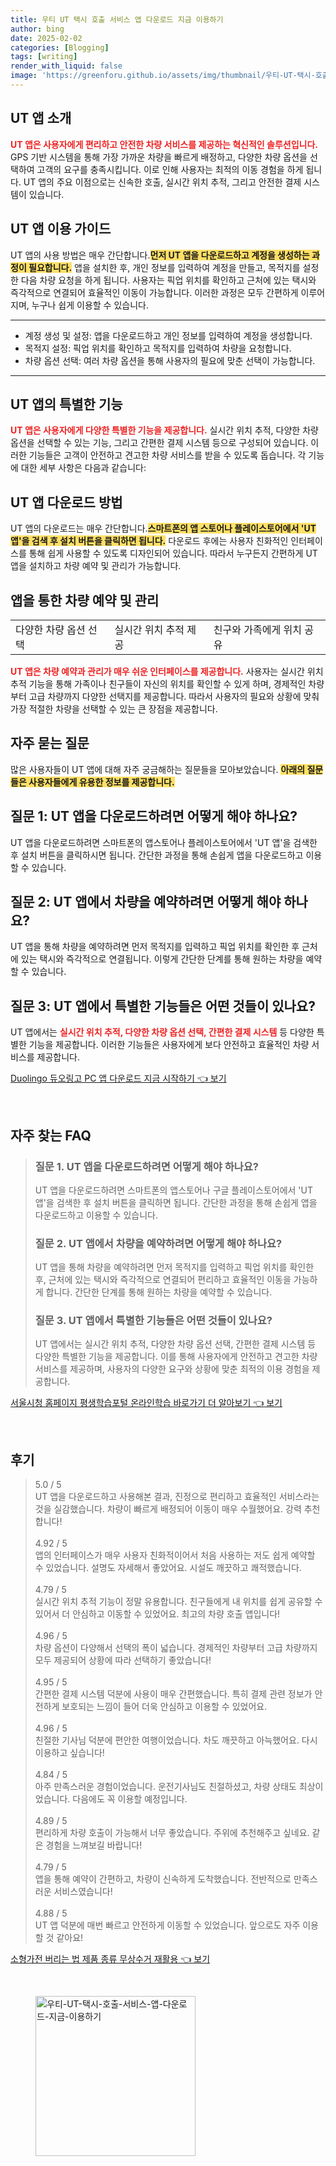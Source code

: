 ```yaml
---
title: 우티 UT 택시 호출 서비스 앱 다운로드 지금 이용하기
author: bing
date: 2025-02-02
categories: [Blogging]
tags: [writing]
render_with_liquid: false
image: 'https://greenforu.github.io/assets/img/thumbnail/우티-UT-택시-호출-서비스-앱-다운로드-지금-이용하기.webp'
---
```



<h2 id='UT앱소개'>UT 앱 소개</h2>

<p><b><span style="color: #ee2323;">UT 앱은 사용자에게 편리하고 안전한 차량 서비스를 제공하는 혁신적인 솔루션입니다.</span></b> GPS 기반 시스템을 통해 가장 가까운 차량을 빠르게 배정하고, 다양한 차량 옵션을 선택하여 고객의 요구를 충족시킵니다. 이로 인해 사용자는 최적의 이동 경험을 하게 됩니다. UT 앱의 주요 이점으로는 신속한 호출, 실시간 위치 추적, 그리고 안전한 결제 시스템이 있습니다.</p>

<h2 id='이용가이드'>UT 앱 이용 가이드</h2>

<p>UT 앱의 사용 방법은 매우 간단합니다.<b><span style="background-color: #ffe066;">먼저 UT 앱을 다운로드하고 계정을 생성하는 과정이 필요합니다.</span></b> 앱을 설치한 후, 개인 정보를 입력하여 계정을 만들고, 목적지를 설정한 다음 차량 요청을 하게 됩니다. 사용자는 픽업 위치를 확인하고 근처에 있는 택시와 즉각적으로 연결되어 효율적인 이동이 가능합니다. 이러한 과정은 모두 간편하게 이루어지며, 누구나 쉽게 이용할 수 있습니다.</p>

<hr />

<ul>
    <li>계정 생성 및 설정: 앱을 다운로드하고 개인 정보를 입력하여 계정을 생성합니다.</li>
    <li>목적지 설정: 픽업 위치를 확인하고 목적지를 입력하여 차량을 요청합니다.</li>
    <li>차량 옵션 선택: 여러 차량 옵션을 통해 사용자의 필요에 맞춘 선택이 가능합니다.</li>
</ul>

<hr />

<h2 id='특별한기능'>UT 앱의 특별한 기능</h2>

<p><b><span style="color: #ee2323;">UT 앱은 사용자에게 다양한 특별한 기능을 제공합니다.</span></b> 실시간 위치 추적, 다양한 차량 옵션을 선택할 수 있는 기능, 그리고 간편한 결제 시스템 등으로 구성되어 있습니다. 이러한 기능들은 고객이 안전하고 견고한 차량 서비스를 받을 수 있도록 돕습니다. 각 기능에 대한 세부 사항은 다음과 같습니다:</p>

<h2 id='다운로드방법'>UT 앱 다운로드 방법</h2>

<p>UT 앱의 다운로드는 매우 간단합니다.<b><span style="background-color: #ffe066;">스마트폰의 앱 스토어나 플레이스토어에서 'UT 앱'을 검색 후 설치 버튼을 클릭하면 됩니다.</span></b> 다운로드 후에는 사용자 친화적인 인터페이스를 통해 쉽게 사용할 수 있도록 디자인되어 있습니다. 따라서 누구든지 간편하게 UT 앱을 설치하고 차량 예약 및 관리가 가능합니다.</p>

<h2 id='차량예약및관리'>앱을 통한 차량 예약 및 관리</h2>

<table>
    <tr>
        <td>다양한 차량 옵션 선택</td>
        <td>실시간 위치 추적 제공</td>
        <td>친구와 가족에게 위치 공유</td>
    </tr>
</table>

<p><b><span style="color: #ee2323;">UT 앱은 차량 예약과 관리가 매우 쉬운 인터페이스를 제공합니다.</span></b> 사용자는 실시간 위치 추적 기능을 통해 가족이나 친구들이 자신의 위치를 확인할 수 있게 하며, 경제적인 차량부터 고급 차량까지 다양한 선택지를 제공합니다. 따라서 사용자의 필요와 상황에 맞춰 가장 적절한 차량을 선택할 수 있는 큰 장점을 제공합니다.</p>

<h2 id='자주묻는질문'>자주 묻는 질문</h2>

<p>많은 사용자들이 UT 앱에 대해 자주 궁금해하는 질문들을 모아보았습니다. <b><span style="background-color: #ffe066;">아래의 질문들은 사용자들에게 유용한 정보를 제공합니다.</span></b></p>

<h2 id='다운로드질문'>질문 1: UT 앱을 다운로드하려면 어떻게 해야 하나요?</h2>

<p>UT 앱을 다운로드하려면 스마트폰의 앱스토어나 플레이스토어에서 'UT 앱'을 검색한 후 설치 버튼을 클릭하시면 됩니다. 간단한 과정을 통해 손쉽게 앱을 다운로드하고 이용할 수 있습니다.</p>

<h2 id='예약질문'>질문 2: UT 앱에서 차량을 예약하려면 어떻게 해야 하나요?</h2>

<p>UT 앱을 통해 차량을 예약하려면 먼저 목적지를 입력하고 픽업 위치를 확인한 후 근처에 있는 택시와 즉각적으로 연결됩니다. 이렇게 간단한 단계를 통해 원하는 차량을 예약할 수 있습니다.</p>

<h2 id='기능질문'>질문 3: UT 앱에서 특별한 기능들은 어떤 것들이 있나요?</h2>

<p>UT 앱에서는 <b><span style="color: #ee2323;">실시간 위치 추적, 다양한 차량 옵션 선택, 간편한 결제 시스템</span></b> 등 다양한 특별한 기능을 제공합니다. 이러한 기능들은 사용자에게 보다 안전하고 효율적인 차량 서비스를 제공합니다.</p>


<p><a class="click-button" title="Duolingo 듀오링고 PC 앱 다운로드 지금 시작하기" href="https://greenforu.github.io/posts/Duolingo-%EB%93%80%EC%98%A4%EB%A7%81%EA%B3%A0-PC-%EC%95%B1-%EB%8B%A4%EC%9A%B4%EB%A1%9C%EB%93%9C-%EC%A7%80%EA%B8%88-%EC%8B%9C%EC%9E%91%ED%95%98%EA%B8%B0/" rel="dofollow">Duolingo 듀오링고 PC 앱 다운로드 지금 시작하기 👈 보기</a></p><br>
<h2 id='자주_찾는_FAQ'>자주 찾는 FAQ</h2>
<div itemscope="" itemtype="https://schema.org/FAQPage"> 
<blockquote> 
<div itemscope="" itemprop="mainEntity" itemtype="https://schema.org/Question"> 
<h3 itemprop="name">질문 1. UT 앱을 다운로드하려면 어떻게 해야 하나요?</h3> 
<div itemscope="" itemprop="acceptedAnswer" itemtype="https://schema.org/Answer"> 
<span itemprop="text"> 
<p>UT 앱을 다운로드하려면 스마트폰의 앱스토어나 구글 플레이스토어에서 'UT 앱'을 검색한 후 설치 버튼을 클릭하면 됩니다. 간단한 과정을 통해 손쉽게 앱을 다운로드하고 이용할 수 있습니다.</p> 
</span> 
</div> 
</div> 
<div itemscope="" itemprop="mainEntity" itemtype="https://schema.org/Question"> 
<h3 itemprop="name">질문 2. UT 앱에서 차량을 예약하려면 어떻게 해야 하나요?</h3> 
<div itemscope="" itemprop="acceptedAnswer" itemtype="https://schema.org/Answer"> 
<span itemprop="text"> 
<p>UT 앱을 통해 차량을 예약하려면 먼저 목적지를 입력하고 픽업 위치를 확인한 후, 근처에 있는 택시와 즉각적으로 연결되어 편리하고 효율적인 이동을 가능하게 합니다. 간단한 단계를 통해 원하는 차량을 예약할 수 있습니다.</p> 
</span> 
</div> 
</div> 
<div itemscope="" itemprop="mainEntity" itemtype="https://schema.org/Question"> 
<h3 itemprop="name">질문 3. UT 앱에서 특별한 기능들은 어떤 것들이 있나요?</h3> 
<div itemscope="" itemprop="acceptedAnswer" itemtype="https://schema.org/Answer"> 
<span itemprop="text"> 
<p>UT 앱에서는 실시간 위치 추적, 다양한 차량 옵션 선택, 간편한 결제 시스템 등 다양한 특별한 기능을 제공합니다. 이를 통해 사용자에게 안전하고 견고한 차량 서비스를 제공하며, 사용자의 다양한 요구와 상황에 맞춘 최적의 이용 경험을 제공합니다.</p> 
</span> 
</div> 
</div> 
</blockquote> 
</div>
<p><a class="click-button" title="서울시청 홈페이지 평생학습포털 온라인학습 바로가기 더 알아보기" href="https://greenforu.github.io/posts/%EC%84%9C%EC%9A%B8%EC%8B%9C%EC%B2%AD-%ED%99%88%ED%8E%98%EC%9D%B4%EC%A7%80-%ED%8F%89%EC%83%9D%ED%95%99%EC%8A%B5%ED%8F%AC%ED%84%B8-%EC%98%A8%EB%9D%BC%EC%9D%B8%ED%95%99%EC%8A%B5-%EB%B0%94%EB%A1%9C%EA%B0%80%EA%B8%B0-%EB%8D%94-%EC%95%8C%EC%95%84%EB%B3%B4%EA%B8%B0/" rel="dofollow">서울시청 홈페이지 평생학습포털 온라인학습 바로가기 더 알아보기 👈 보기</a></p><br>
<h2 id='후기'>후기</h2>
<div itemscope itemtype="https://schema.org/Product">
  <blockquote>
  <div itemprop="review" itemscope itemtype="https://schema.org/Review">
      <div itemprop="reviewRating" itemscope itemtype="https://schema.org/Rating"> <span itemprop="ratingValue">5.0</span> / <span itemprop="bestRating">5</span> </div>
      <span itemprop="reviewBody">UT 앱을 다운로드하고 사용해본 결과, 진정으로 편리하고 효율적인 서비스라는 것을 실감했습니다. 차량이 빠르게 배정되어 이동이 매우 수월했어요. 강력 추천합니다!</span>
  </div>
  <br>
  <div itemprop="review" itemscope itemtype="https://schema.org/Review">
      <div itemprop="reviewRating" itemscope itemtype="https://schema.org/Rating"> <span itemprop="ratingValue">4.92</span> / <span itemprop="bestRating">5</span> </div>
      <span itemprop="reviewBody">앱의 인터페이스가 매우 사용자 친화적이어서 처음 사용하는 저도 쉽게 예약할 수 있었습니다. 설명도 자세해서 좋았어요. 시설도 깨끗하고 쾌적했습니다.</span>
  </div>
  <br>
  <div itemprop="review" itemscope itemtype="https://schema.org/Review">
      <div itemprop="reviewRating" itemscope itemtype="https://schema.org/Rating"> <span itemprop="ratingValue">4.79</span> / <span itemprop="bestRating">5</span> </div>
      <span itemprop="reviewBody">실시간 위치 추적 기능이 정말 유용합니다. 친구들에게 내 위치를 쉽게 공유할 수 있어서 더 안심하고 이동할 수 있었어요. 최고의 차량 호출 앱입니다!</span>
  </div>
  <br>
  <div itemprop="review" itemscope itemtype="https://schema.org/Review">
      <div itemprop="reviewRating" itemscope itemtype="https://schema.org/Rating"> <span itemprop="ratingValue">4.96</span> / <span itemprop="bestRating">5</span> </div>
      <span itemprop="reviewBody">차량 옵션이 다양해서 선택의 폭이 넓습니다. 경제적인 차량부터 고급 차량까지 모두 제공되어 상황에 따라 선택하기 좋았습니다!</span>
  </div>
  <br>
  <div itemprop="review" itemscope itemtype="https://schema.org/Review">
      <div itemprop="reviewRating" itemscope itemtype="https://schema.org/Rating"> <span itemprop="ratingValue">4.95</span> / <span itemprop="bestRating">5</span> </div>
      <span itemprop="reviewBody">간편한 결제 시스템 덕분에 사용이 매우 간편했습니다. 특히 결제 관련 정보가 안전하게 보호되는 느낌이 들어 더욱 안심하고 이용할 수 있었어요.</span>
  </div>
  <br>
  <div itemprop="review" itemscope itemtype="https://schema.org/Review">
      <div itemprop="reviewRating" itemscope itemtype="https://schema.org/Rating"> <span itemprop="ratingValue">4.96</span> / <span itemprop="bestRating">5</span> </div>
      <span itemprop="reviewBody">친절한 기사님 덕분에 편안한 여행이었습니다. 차도 깨끗하고 아늑했어요. 다시 이용하고 싶습니다!</span>
  </div>
  <br>
  <div itemprop="review" itemscope itemtype="https://schema.org/Review">
      <div itemprop="reviewRating" itemscope itemtype="https://schema.org/Rating"> <span itemprop="ratingValue">4.84</span> / <span itemprop="bestRating">5</span> </div>
      <span itemprop="reviewBody">아주 만족스러운 경험이었습니다. 운전기사님도 친절하셨고, 차량 상태도 최상이었습니다. 다음에도 꼭 이용할 예정입니다.</span>
  </div>
  <br>
  <div itemprop="review" itemscope itemtype="https://schema.org/Review">
      <div itemprop="reviewRating" itemscope itemtype="https://schema.org/Rating"> <span itemprop="ratingValue">4.89</span> / <span itemprop="bestRating">5</span> </div>
      <span itemprop="reviewBody">편리하게 차량 호출이 가능해서 너무 좋았습니다. 주위에 추천해주고 싶네요. 같은 경험을 느껴보길 바랍니다!</span>
  </div>
  <br>
  <div itemprop="review" itemscope itemtype="https://schema.org/Review">
      <div itemprop="reviewRating" itemscope itemtype="https://schema.org/Rating"> <span itemprop="ratingValue">4.79</span> / <span itemprop="bestRating">5</span> </div>
      <span itemprop="reviewBody">앱을 통해 예약이 간편하고, 차량이 신속하게 도착했습니다. 전반적으로 만족스러운 서비스였습니다!</span>
  </div>
  <br>
  <div itemprop="review" itemscope itemtype="https://schema.org/Review">
      <div itemprop="reviewRating" itemscope itemtype="https://schema.org/Rating"> <span itemprop="ratingValue">4.88</span> / <span itemprop="bestRating">5</span> </div>
      <span itemprop="reviewBody">UT 앱 덕분에 매번 빠르고 안전하게 이동할 수 있었습니다. 앞으로도 자주 이용할 것 같아요!</span>
  </div>
  </blockquote>
</div>
<p><a class="click-button" title="소형가전 버리는 법 제품 종류 무상수거 재활용" href="https://greenforu.github.io/posts/%EC%86%8C%ED%98%95%EA%B0%80%EC%A0%84-%EB%B2%84%EB%A6%AC%EB%8A%94-%EB%B2%95-%EC%A0%9C%ED%92%88-%EC%A2%85%EB%A5%98-%EB%AC%B4%EC%83%81%EC%88%98%EA%B1%B0-%EC%9E%AC%ED%99%9C%EC%9A%A9/" rel="dofollow">소형가전 버리는 법 제품 종류 무상수거 재활용 👈 보기</a></p><br>
<figure class="image"><img src="https://greenforu.github.io/assets/img/thumbnail/우티-UT-택시-호출-서비스-앱-다운로드-지금-이용하기.webp" alt="우티-UT-택시-호출-서비스-앱-다운로드-지금-이용하기" width="256" height="256"></figure>